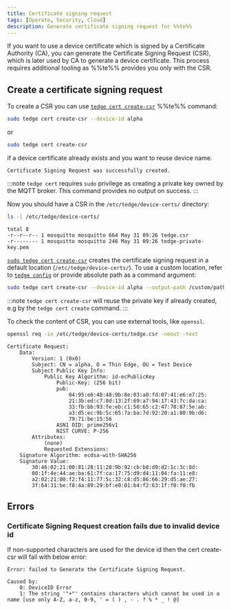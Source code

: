 ```yaml
---
title: Certificate signing request
tags: [Operate, Security, Cloud]
description: Generate certificate signing request for %%te%%
---
```


If you want to use a device certificate which is signed by a Certificate Authority (CA), you can generate the Certificate Signing Request (CSR), which is later used by CA to generate a device certificate. This process requires additional tooling as %%te%% provides you only with the CSR. 

## Create a certificate signing request

To create a CSR you can use [`tedge cert create-csr`](../../references/cli/tedge-cert.md) %%te%% command:

```sh
sudo tedge cert create-csr --device-id alpha
```

or

```sh
sudo tedge cert create-csr
```
if a device certificate already exists and you want to reuse device name.


```text title="Output"
Certificate Signing Request was successfully created.
```

:::note
`tedge cert` requires `sudo` privilege as creating a private key owned by the MQTT broker. This command provides no output on success.
:::

Now you should have a CSR in the `/etc/tedge/device-certs/` directory:

```sh
ls -l /etc/tedge/device-certs/
```

```text title="Output"
total 8
-r--r--r-- 1 mosquitto mosquitto 664 May 31 09:26 tedge.csr
-r-------- 1 mosquitto mosquitto 246 May 31 09:26 tedge-private-key.pem
```

[`sudo tedge cert create-csr`](../../references/cli/tedge-cert.md) creates the certificate signing request in a default location (`/etc/tedge/device-certs/`). To use a custom location, refer to [`tedge config`](../../references/cli/tedge-config.md) or provide absolute path as a command argument:

```sh
sudo tedge cert create-csr --device-id alpha --output-path /custom/path/mycsr.csr
```

:::note
`tedge cert create-csr` will reuse the private key if already created, e.g by the `tedge cert create` command.
:::

To check the content of CSR, you can use external tools, like `openssl`.

```sh
openssl req -in /etc/tedge/device-certs/tedge.csr -noout -text
```

```text title="Output"
Certificate Request:
    Data:
        Version: 1 (0x0)
        Subject: CN = alpha, O = Thin Edge, OU = Test Device
        Subject Public Key Info:
            Public Key Algorithm: id-ecPublicKey
                Public-Key: (256 bit)
                pub:
                    04:95:e6:48:48:9b:8e:03:a0:fd:07:41:e6:e7:25:
                    21:3b:ed:c7:8d:13:2f:69:a7:94:17:43:7c:da:ca:
                    33:fb:bb:93:fe:eb:c1:50:65:c2:47:70:87:5e:ab:
                    a3:d5:ec:9b:5c:65:7a:ba:7d:92:20:a1:80:9b:d6:
                    79:71:be:15:56
                ASN1 OID: prime256v1
                NIST CURVE: P-256
        Attributes:
            (none)
            Requested Extensions:
    Signature Algorithm: ecdsa-with-SHA256
    Signature Value:
        30:46:02:21:00:81:28:11:28:9b:92:cb:b8:d9:d2:1c:3c:8d:
        00:1f:4e:44:ae:ba:61:7f:ca:17:75:d9:d4:11:04:fa:11:e8:
        a2:02:21:00:f2:f4:11:77:5c:32:c8:d5:86:66:29:d5:ae:27:
        3f:64:31:be:f8:4a:89:29:bf:e0:01:b4:f2:63:1f:f0:f0:fb
```

## Errors

### Certificate Signing Request creation fails due to invalid device id

If non-supported characters are used for the device id then the cert create-csr will fail with below error:

```text
Error: failed to Generate the Certificate Signing Request.

Caused by:
    0: DeviceID Error
    1: The string '"+"' contains characters which cannot be used in a name [use only A-Z, a-z, 0-9, ' = ( ) , - . ? % * _ ! @]
```

